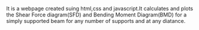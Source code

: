 It is a webpage created suing html,css and javascript.It calculates and plots the Shear Force diagram(SFD) and Bending Moment Diagram(BMD) for a simply supported beam for any number of supports and at any diatance.
